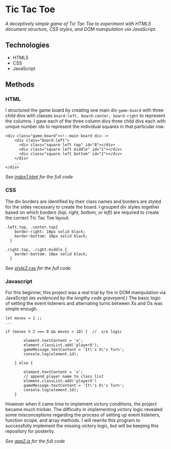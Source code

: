 # Tic Tac Toe
*A deceptively simple game of Tic Tac Toe to experiment with HTML5 document structure, CSS styles, and DOM manipulation via JavaScript.* 

## Technologies
- HTML5
- CSS
- JavaScript

## Methods
### HTML
I structured the game board by creating one main div `game-board` with three child divs with classes `board-left, board-center, board-right` to represent the columns. I gave each of the three column divs three child divs each with unique number ids to represent the individual squares in that particular row.
```
<div class="game-board"><!--main board div-->
    <div class="board-left"> 
      <div class="square left top" id="0"></div>
      <div class="square left middle" id="1"></div>
      <div class="square left bottom" id="2"></div>
    </div>
    ...
</div>
```
_See [index1.html](https://github.com/blangwell/tik-tak-toe/blob/master/index.html) for the full code_

### CSS
The div borders are identified by their class names and borders are styled for the sides necessary to create the board. I grouped div styles together based on which borders *(top, right, bottom, or left)* are required to create the correct Tic Tac Toe layout. 

```
.left.top, .center.top{
    border-right: 10px solid black;
    border-bottom: 10px solid black;
  }

.right.top, .right.middle {
    border-bottom: 10px solid black;
  }
```
_See [style2.css](https://github.com/blangwell/tik-tak-toe/blob/master/css/style2.css) for the full code_

### Javascript
For this beginner, this project was a real trial by fire in DOM manipulation via JavaScript *(as evidenced by the lengthy code graveyard.)* The basic logic of setting the event listeners and alternating turns between Xs and Os was simple enough. 
```
let moves = 1 ;;
...

if (moves % 2 === 0 && moves < 10) {  //  x/o logic

        element.textContent = 'o'; 
        element.classList.add('playerO'); 
        gameMessage.textContent = 'It\'s X\'s Turn'; 
        console.log(element.id);
        
    } else {

        element.textContent = 'x';
        // append player name to class list
        element.classList.add('playerX') 
        gameMessage.textContent = 'It\'s O\'s Turn';
        console.log(element.id);
    }
```
However when it came time to implement victory conditions, the project became much trickier. The difficulty in implementing victory logic revealed some misconceptions regarding the process of setting up event listeners, function scope, and array methods. I will rewrite this program to successfully implement the missing victory logic, but will be keeping this repository for posterity.

_See [app2.js](https://github.com/blangwell/tik-tak-toe/blob/master/css/style2.css) for the full code_